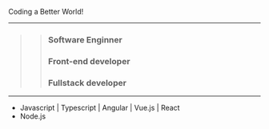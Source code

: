 
Coding a Better World!
___ 
> 
>>   ### Software Enginner
>>   ### Front-end developer
>>   ### Fullstack developer
___

- Javascript | Typescript | Angular | Vue.js | React
- Node.js
